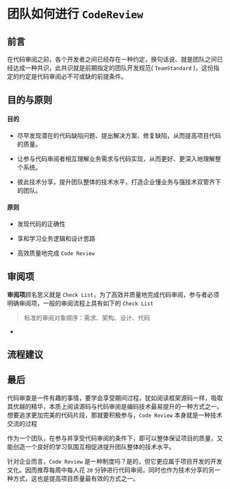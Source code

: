 # 团队如何进行 `CodeReview`

## 前言

在代码审阅之前，各个开发者之间已经存在一种约定，换句话说、就是团队之间已经达成一种共识，此共识就是前期指定的团队开发规范( `TeamStandard` )，这份指定的约定是代码审阅必不可或缺的前提条件。



## 目的与原则

#### 目的

- 尽早发现潜在的代码缺陷问题、提出解决方案、修复缺陷，从而提高项目代码的质量。

- 让参与代码审阅者相互理解业务需求与代码实现，从而更好、更深入地理解整个系统。

- 彼此技术分享，提升团队整体的技术水平，打造企业懂业务与强技术双管齐下的团队。

#### 原则

- 发现代码的正确性

- 享和学习业务逻辑和设计思路

- 高效质量地完成 `Code Review`



## 审阅项

**审阅项**顾名思义就是 `Check List`，为了高效并质量地完成代码审阅，参与者必须明确审阅项，一般的审阅流程上具有如下的  `Check List` 

> 标准的审阅对象顺序：需求、架构、设计、代码

- 



## 流程建议



## 最后

代码审查是一件有趣的事情，要学会享受期间过程，犹如阅读框架源码一样，吸取其优越的精华，本质上阅读源码与代码审阅是编码技术最易提升的一种方式之一。想要追求更加完美的代码片段，那就要积极参与，`Code Review` 本身就是一种技术交流的过程

作为一个团队，在参与并享受代码审阅的条件下，即可以整体保证项目的质量，又能创造一个良好的学习氛围互相促进提升团队整体的技术水平。

针对企业而言，`Code Review` 是一种制度吗？是的，但它更应属于项目开发的开发文化。因而推荐每周中每人花 `20` 分钟进行代码审阅，同时也作为技术分享的另一种方式，这也是提高项目质量最有效的方式之一。
